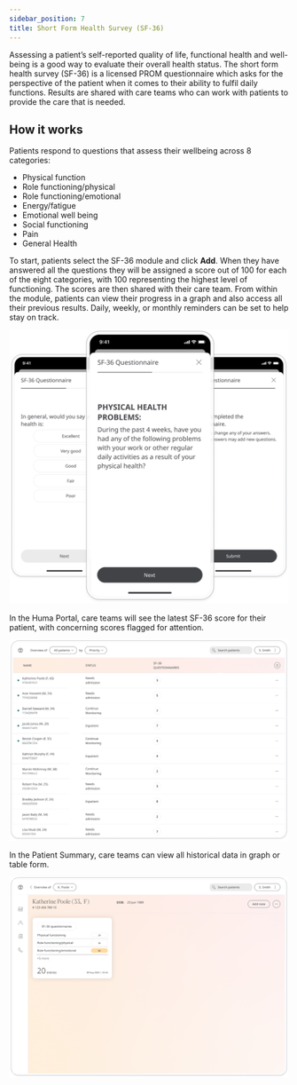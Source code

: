 ```yaml
---
sidebar_position: 7
title: Short Form Health Survey (SF-36)
---
```


Assessing a patient’s self-reported quality of life, functional health and well-being is a good way to evaluate their overall health status. The short form health survey (SF-36) is a licensed PROM questionnaire which asks for the perspective of the patient when it comes to their ability to fulfil daily functions. Results are shared with care teams who can work with patients to provide the care that is needed.

## How it works 

Patients respond to questions that assess their wellbeing across 8 categories:
- Physical function
- Role functioning/physical
- Role functioning/emotional
- Energy/fatigue
- Emotional well being
- Social functioning 
- Pain
- General Health

To start, patients select the SF-36 module and click **Add**. When they have answered all the questions they will be assigned a score out of 100 for each of the eight categories, with 100 representing the highest level of functioning. The scores are then shared with their care team. From within the module, patients can view their progress in a graph and also access all their previous results. Daily, weekly, or monthly reminders can be set to help stay on track.

![Short Form Health Survey in Huma App ](./assets/short-form-health-survey.png)

In the Huma Portal, care teams will see the latest SF-36 score for their patient, with concerning scores flagged for attention.

![Short Form Health Survey in Huma Portal ](./assets/cp-patient-list-sf-36.png)

In the Patient Summary, care teams can view all historical data in graph or table form.

![Short Form Health Survey in Huma Portal ](./assets/cp-patient-summary-sf-36.png)
